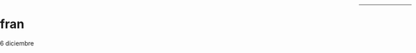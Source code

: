 # fran
6 diciembre
<!DOCTYPE html>
<html>
<head>
    <meta charset='utf-8' />
    <title>Display a map</title>
    <meta name='viewport' content='initial-scale=1,maximum-scale=1,user-scalable=no' />
    <script src='https://api.tiles.mapbox.com/mapbox-gl-js/v1.4.0/mapbox-gl.js'></script>
    <link href='https://api.tiles.mapbox.com/mapbox-gl-js/v1.4.0/mapbox-gl.css' rel='stylesheet' />
    <style>
        body { margin:0; padding:0; }
        #map { position:absolute; top:0; bottom:0; width:100%; }
    </style>
</head>
<body>
<style>
#menu {
background: #fff;
position: absolute;
z-index: 1;
top: 10px;
right: 10px;
border-radius: 3px;
width: 120px;
border: 1px solid rgba(0,0,0,0.4);
font-family: 'Open Sans', sans-serif;
}

#menu a {
font-size: 13px;
color: #404040;
display: block;
margin: 0;
padding: 0;
padding: 10px;
text-decoration: none;
border-bottom: 1px solid rgba(0,0,0,0.25);
text-align: center;
}

#menu a:last-child {
border: none;
}

#menu a:hover {
background-color: #f8f8f8;
color: #404040;
}

#menu a.active {
background-color: #3887be;
color: #ffffff;
}

#menu a.active:hover {
background: #3074a4;
}
</style>


<nav id='menu'></nav>
<div id='map'></div>
<script>
mapboxgl.accessToken = 'pk.eyJ1IjoiZnJhbmlzY28iLCJhIjoiY2o1dmNiMXNpMDBnbTJ3bXgzdGswaGFjMiJ9.artmfOu4BiUb7UaNpJ7peA';
var map = new mapboxgl.Map({
    container: 'map', // container id
    style: 'mapbox://styles/franisco/ck3ubkq4z0pwb1cnyn6zhywrf', // stylesheet location
    center: [-84.8419189453125, 12.913552398609209], // starting position [lng, lat]
    zoom: 6 // zoom level
});

var toggleableLayerIds = [ 'healthcare facilities', 'kindergarden' ];

for (var i = 0; i < toggleableLayerIds.length; i++) {
var id = toggleableLayerIds[i];

var link = document.createElement('a');
link.href = '#';
link.className = 'active';
link.textContent = id;

link.onclick = function (e) {
var clickedLayer = this.textContent;
e.preventDefault();
e.stopPropagation();

var visibility = map.getLayoutProperty(clickedLayer, 'visibility');

if (visibility === 'visible' || visibility === undefined) {
map.setLayoutProperty(clickedLayer, 'visibility', 'none');
this.className = '';
} else {
this.className = 'active';
map.setLayoutProperty(clickedLayer, 'visibility', 'visible');
}
};

var layers = document.getElementById('menu');
layers.appendChild(link);
}


</script>

</body>
</html>
